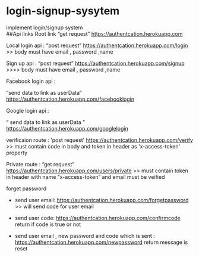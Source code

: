 # login-signup-sysytem

implement login/signup system  
##Api links
Root link “get request” https://authentcation.herokuapp.com

Local login api : “post request” https://authentcation.herokuapp.com/login >> body must have email , password ,name

Sign up api : “post request” https://authentcation.herokuapp.com/signup >>>> body must have email , password ,name

Facebook login api :

“send data to link as userData” https://authentcation.herokuapp.com/facebooklogin

Google login api :

“ send data to link as userData ” https://authentcation.herokuapp.com/googlelogin

verificaion route : 'post request' https://authentcation.herokuapp.com/verify >> must contain code in body and token in header as 'x-access-token' property

Private route : “get request” https://authentcation.herokuapp.com/users/private >> must contain token in header with name “x-access-token” and email must be veified

forget password

- send user email: https://authentcation.herokuapp.com/forgetpassword >> will send code for user email

- send user code: https://authentcation.herokuapp.com/confirmcode return if code is true or not

- send user email , new password and code which is sent : https://authentcation.herokuapp.com/newpassword return message is reset
